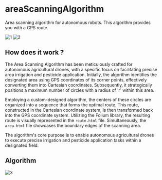 # areaScanningAlgorithm
Area scanning algorithm for autonomous robots. This algorithm provides you with a GPS route.


<img src="https://github.com/abdulkadrtr/areaScanningAlgorithm/assets/87595266/9a0aea9b-ac98-42dc-8ba9-febab344732e" alt="1">
<img src="https://github.com/abdulkadrtr/areaScanningAlgorithm/assets/87595266/14713706-d648-4267-8300-99207140ae08" alt="2">

## How does it work ?
The Area Scanning Algorithm has been meticulously crafted for autonomous agricultural drones, with a specific focus on facilitating precise area irrigation and pesticide application. Initially, the algorithm identifies the designated area using GPS coordinates of its corner points, effectively converting them into Cartesian coordinates. Subsequently, it strategically positions a maximum number of circles with a radius of 'r' within this area.

Employing a custom-designed algorithm, the centers of these circles are organized into a sequence that forms the optimal route. This route, constructed in the Cartesian coordinate system, is then transformed back into the GPS coordinate system. Utilizing the Folium library, the resulting route is visually represented in the `route.html` file. Simultaneously, the `area.html` file showcases the boundary edges of the scanning area.

The algorithm's core purpose is to enable autonomous agricultural drones to execute precise irrigation and pesticide application tasks within a designated field.

## Algorithm
<img src="https://github.com/abdulkadrtr/areaScanningAlgorithm/assets/87595266/8c39af51-9fe8-4308-bfa5-4907536b9b4c" alt="3">
